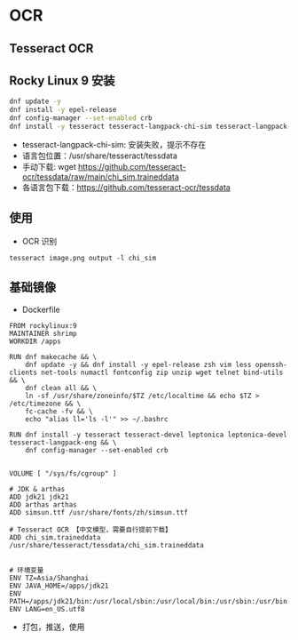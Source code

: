 # OCR

## Tesseract OCR


## Rocky Linux 9 安装

```bash
dnf update -y
dnf install -y epel-release
dnf config-manager --set-enabled crb
dnf install -y tesseract tesseract-langpack-chi-sim tesseract-langpack-eng

```

- tesseract-langpack-chi-sim: 安装失败，提示不存在
- 语言包位置：/usr/share/tesseract/tessdata
- 手动下载: wget https://github.com/tesseract-ocr/tessdata/raw/main/chi_sim.traineddata
- 各语言包下载：https://github.com/tesseract-ocr/tessdata

## 使用

- OCR 识别

```shell
tesseract image.png output -l chi_sim

```


## 基础镜像

- Dockerfile

```shell
FROM rockylinux:9
MAINTAINER shrimp
WORKDIR /apps

RUN dnf makecache && \
    dnf update -y && dnf install -y epel-release zsh vim less openssh-clients net-tools numactl fontconfig zip unzip wget telnet bind-utils && \
    dnf clean all && \
    ln -sf /usr/share/zoneinfo/$TZ /etc/localtime && echo $TZ > /etc/timezone && \
    fc-cache -fv && \
    echo "alias ll='ls -l'" >> ~/.bashrc

RUN dnf install -y tesseract tesseract-devel leptonica leptonica-devel tesseract-langpack-eng && \
    dnf config-manager --set-enabled crb


VOLUME [ "/sys/fs/cgroup" ]

# JDK & arthas
ADD jdk21 jdk21
ADD arthas arthas
ADD simsun.ttf /usr/share/fonts/zh/simsun.ttf

# Tesseract OCR 【中文模型，需要自行提前下载】
ADD chi_sim.traineddata /usr/share/tesseract/tessdata/chi_sim.traineddata


# 环境变量
ENV TZ=Asia/Shanghai
ENV JAVA_HOME=/apps/jdk21
ENV PATH=/apps/jdk21/bin:/usr/local/sbin:/usr/local/bin:/usr/sbin:/usr/bin:/sbin:/bin
ENV LANG=en_US.utf8

```

- 打包，推送，使用
